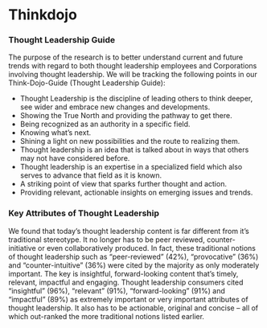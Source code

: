 # Thinkdojo

### Thought Leadership Guide
The purpose of the research is to better understand current and future trends with regard to both thought leadership employees and Corporations involving thought leadership. We will be tracking the following points in our Think-Dojo-Guide (Thought Leadership Guide):
- Thought Leadership is the discipline of leading others to think deeper, see wider and embrace new changes and developments.
- Showing the True North and providing the pathway to get there.
- Being recognized as an authority in a specific field.
- Knowing what’s next.
- Shining a light on new possibilities and the route to realizing them.
- Thought leadership is an idea that is talked about in ways that others may not have considered before.
- Thought leadership is an expertise in a specialized field which also serves to advance that field as it is known.
- A striking point of view that sparks further thought and action.
- Providing relevant, actionable insights on emerging issues and trends.
### Key Attributes of Thought Leadership
We found that today’s thought leadership content is far different from it’s traditional stereotype. It no longer has to be peer reviewed, counter-initiative or even collaboratively produced. In fact, these traditional notions of thought leadership such as “peer-reviewed” (42%), “provocative” (36%) and “counter-intuitive” (36%) were cited by the majority as only moderately important.
The key is insightful, forward-looking content that’s timely, relevant, impactful and engaging. Thought leadership consumers cited “insightful” (96%), “relevant” (91%), “forward-looking” (91%) and “impactful” (89%) as extremely important or very important attributes of thought leadership. It also has to be actionable, original and concise – all of which out-ranked the more traditional notions listed earlier.
